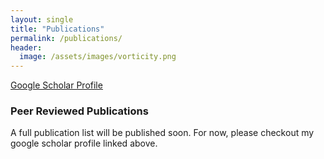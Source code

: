 ```yaml
---
layout: single
title: "Publications"
permalink: /publications/
header:
  image: /assets/images/vorticity.png
---
```


[Google Scholar Profile](https://scholar.google.com/citations?user=7U3g940AAAAJ&hl=pt-BR&oi=ao)


### Peer Reviewed Publications

A full publication list will be published soon. For now, please checkout my google scholar profile linked above.

[mail]: mailto:cesar.rocha@usp.br
